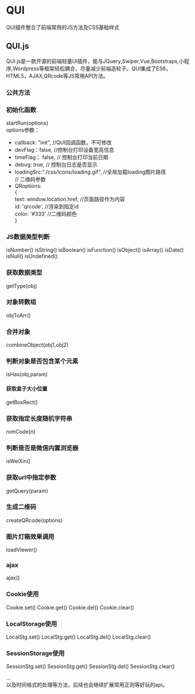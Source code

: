 # QUI
QUI插件整合了前端常用的JS方法及CSS基础样式

## QUI.js
QUI.js是一款开源的前端轻量UI插件，能与JQuery,Swiper,Vue,Bootstraps,小程序,Wordpress等框架轻松耦合，尽量减少前端造轮子。QUI集成了ES6，HTML5，AJAX,QRcode等JS常用API方法。

### 公共方法

### 初始化函数
startRun(options)  
options参数：
- callback: "init", //QUI回调函数，不可修改 
- devFlag：false, //控制台打印设备宽高信息
- timeFlag： false,  // 控制台打印当前日期
- debug: true,  // 控制台日志是否显示
- loadingSrc:"./css/icons/loading.gif",  //全局加载loading图片路径  
// 二维码参数
- QRoptions:  
{  
	text: window.location.href,  //页面路径作为内容  
	id: 'qrcode',  //渲染到指定id  
	color: '#333'  //二维码颜色  
}

### JS数据类型判断
isNumber()
isString()
isBoolean()
isFunction()
isObject()
isArray()
isDate()
isNull()
isUndefined()

### 获取数据类型
getType(obj)

### 对象转数组
objToArr()

### 合并对象
combineObject(obj1,obj2)
### 判断对象是否包含某个元素
isHas(obj,param)
#### 获取盒子大小位置
getBoxRect()

### 获取指定长度随机字符串
romCode(n)

### 判断是否是微信内置浏览器
isWeiXin()

### 获取url中指定参数
getQuery(param)

### 生成二维码
createQRcode(options)

### 图片灯箱效果调用
loadViewer()

### ajax
ajax()
### Cookie使用
Cookie.set()
Cookie.get()
Cookie.del()
Cookie.clear()

### LocalStorage使用 
LocalStg.set()
LocalStg.get()
LocalStg.del()
LocalStg.clear()

### SessionStorage使用
SessionStg.set()
SessionStg.get()
SessionStg.del()
SessionStg.clear()

...  
以及时间格式的处理等方法，后续也会继续扩展常用正则等好玩的api。